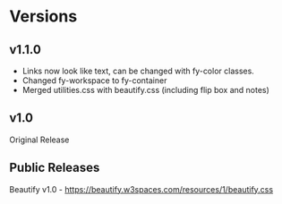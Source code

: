 # Versions
## v1.1.0
- Links now look like text, can be changed with fy-color classes.
- Changed fy-workspace to fy-container
- Merged utilities.css with beautify.css (including flip box and notes)
## v1.0
Original Release

## Public Releases
Beautify v1.0 - https://beautify.w3spaces.com/resources/1/beautify.css
